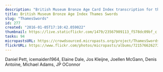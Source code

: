 ```yaml
---
description: "British Museum Bronze Age Card Index transcription for the Thames Swords."
title: British Museum Bronze Age Index Thames Swords
slug: "ThamesSwords"
id: 277
created: "2016-01-05T17:10:42.059022"
thumbnail: https://live.staticflickr.com/1479/23567909113_f578dc09bf_c.jpg
tasks: 94
micropastsURL: https://crowdsourced.micropasts.org/project/ThamesSwords
flickrURL: https://www.flickr.com/photos/micropasts/albums/72157662627374690
---
```

Daniel Pett, icemaiden1964, Elaine Dale, Jos Kleijne, Joellen McGann, Denis Antoine, Michael Adams, JP OConnor
